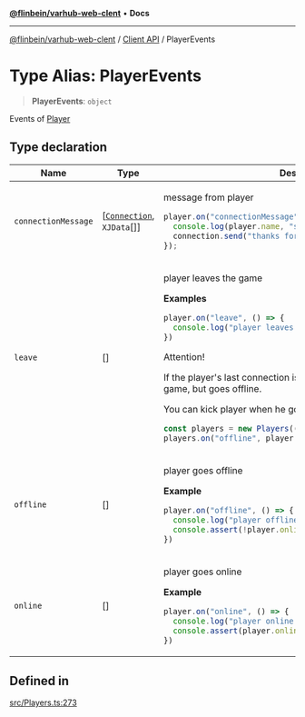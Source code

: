 [**@flinbein/varhub-web-clent**](../../README.md) • **Docs**

***

[@flinbein/varhub-web-clent](../../README.md) / [Client API](../README.md) / PlayerEvents

# Type Alias: PlayerEvents

> **PlayerEvents**: `object`

Events of [Player](../classes/Player.md)

## Type declaration

<table>
<thead>
<tr>
<th>Name</th>
<th>Type</th>
<th>Description</th>
<th>Defined in</th>
</tr>
</thead>
<tbody>
<tr>
<td>

`connectionMessage`

</td>
<td>

[[`Connection`](../classes/Connection.md), `XJData`[]]

</td>
<td>

message from player
```typescript
player.on("connectionMessage", (connection, ...msg) => {
  console.log(player.name, "said:", ...msg);
  connection.send("thanks for a message");
});
```

</td>
<td>

[src/Players.ts:327](https://github.com/flinbein/varhub-web-client/blob/694f2cdb0a389c28f5ae3a428d2236721edc65d9/src/Players.ts#L327)

</td>
</tr>
<tr>
<td>

`leave`

</td>
<td>

[]

</td>
<td>

player leaves the game

**Examples**

```typescript
player.on("leave", () => {
  console.log("player leaves:", player.name);
})
```

Attention!

If the player's last connection is closed, he does not leave the game, but goes offline.

You can kick player when he goes offline

```typescript
const players = new Players((con, name) => String(name));
players.on("offline", player => player.kick("disconnected"));
```

</td>
<td>

[src/Players.ts:294](https://github.com/flinbein/varhub-web-client/blob/694f2cdb0a389c28f5ae3a428d2236721edc65d9/src/Players.ts#L294)

</td>
</tr>
<tr>
<td>

`offline`

</td>
<td>

[]

</td>
<td>

player goes offline

**Example**

```typescript
player.on("offline", () => {
  console.log("player offline now!", player.name);
  console.assert(!player.online);
})
```

</td>
<td>

[src/Players.ts:316](https://github.com/flinbein/varhub-web-client/blob/694f2cdb0a389c28f5ae3a428d2236721edc65d9/src/Players.ts#L316)

</td>
</tr>
<tr>
<td>

`online`

</td>
<td>

[]

</td>
<td>

player goes online

**Example**

```typescript
player.on("online", () => {
  console.log("player online now!", player.name);
  console.assert(player.online);
})
```

</td>
<td>

[src/Players.ts:305](https://github.com/flinbein/varhub-web-client/blob/694f2cdb0a389c28f5ae3a428d2236721edc65d9/src/Players.ts#L305)

</td>
</tr>
</tbody>
</table>

## Defined in

[src/Players.ts:273](https://github.com/flinbein/varhub-web-client/blob/694f2cdb0a389c28f5ae3a428d2236721edc65d9/src/Players.ts#L273)
